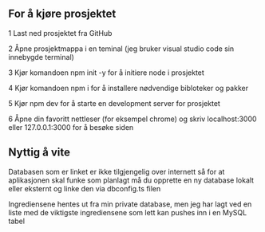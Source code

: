 ## For å kjøre prosjektet

1 Last ned prosjektet fra GitHub

2 Åpne prosjektmappa i en teminal (jeg bruker visual studio code sin innebygde terminal)

3 Kjør komandoen npm init -y for å initiere node i prosjektet

4 Kjør komandoen npm i for å installere nødvendige bibloteker og pakker

5 Kjør npm dev for å starte en development server for prosjektet

6 Åpne din favoritt nettleser (for eksempel chrome) og skriv localhost:3000 eller 127.0.0.1:3000 for å besøke siden

## Nyttig å vite

Databasen som er linket er ikke tilgjengelig over internett så for at aplikasjonen skal funke
som planlagt må du opprette en ny database lokalt eller eksternt og linke den via dbconfig.ts filen

Ingrediensene hentes ut fra min private database, men jeg har lagt ved en liste med de viktigste ingrediensene
som lett kan pushes inn i en MySQL tabel